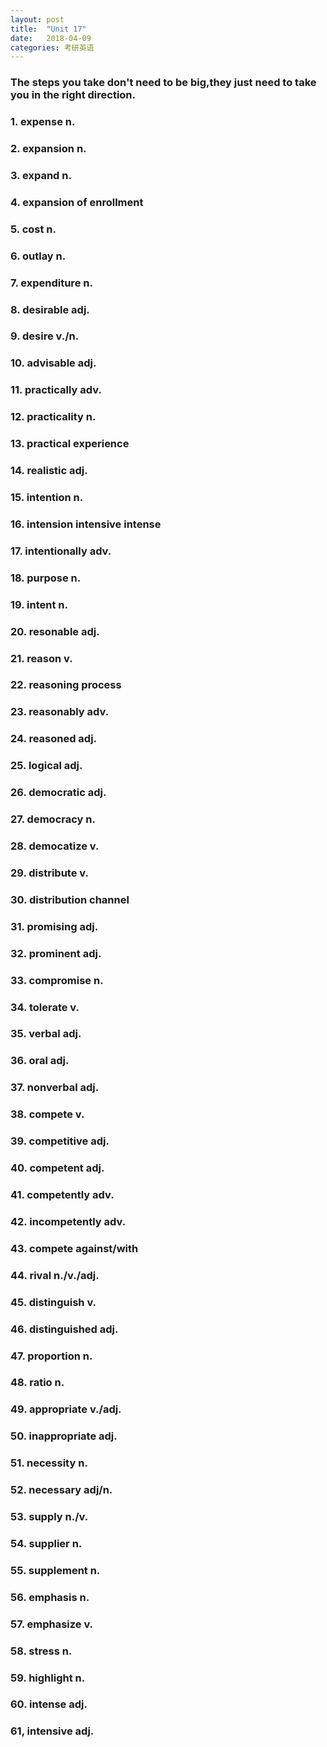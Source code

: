 ```yaml
---
layout: post
title:  "Unit 17"
date:   2018-04-09
categories: 考研英语
---
```

### The steps you take don't need to be big,they just need to take you in the right direction.
### 1. expense n.
### 2. expansion n.
### 3. expand n.
### 4. expansion of enrollment
### 5. cost n.
### 6. outlay n.
### 7. expenditure n.
### 8. desirable adj.
### 9. desire v./n.
### 10. advisable adj.
### 11. practically adv.
### 12. practicality n.
### 13. practical experience 
### 14. realistic adj.
### 15. intention n.
### 16. intension intensive intense
### 17. intentionally adv.
### 18. purpose n.
### 19. intent n.
### 20. resonable adj.
### 21. reason v.
### 22. reasoning process
### 23. reasonably adv.
### 24. reasoned adj.
### 25. logical adj.
### 26. democratic adj.
### 27. democracy n.
### 28. democatize v.
### 29. distribute v.
### 30. distribution channel
### 31. promising adj.
### 32. prominent adj.
### 33. compromise n.
### 34.  tolerate v.
### 35.  verbal adj.
### 36. oral adj.
### 37. nonverbal adj.
### 38. compete v.
### 39. competitive adj.
### 40. competent adj.
### 41. competently adv.
### 42. incompetently adv.
### 43. compete against/with
### 44. rival n./v./adj.
### 45. distinguish v.
### 46. distinguished adj.
### 47. proportion n.
### 48. ratio n.
### 49. appropriate v./adj.
### 50. inappropriate adj.
### 51. necessity n.
### 52. necessary adj/n.
### 53. supply n./v.
### 54. supplier n.
### 55. supplement n.
### 56. emphasis n.
### 57. emphasize v.
### 58. stress n.
### 59. highlight n.
### 60. intense adj.
### 61, intensive adj.
